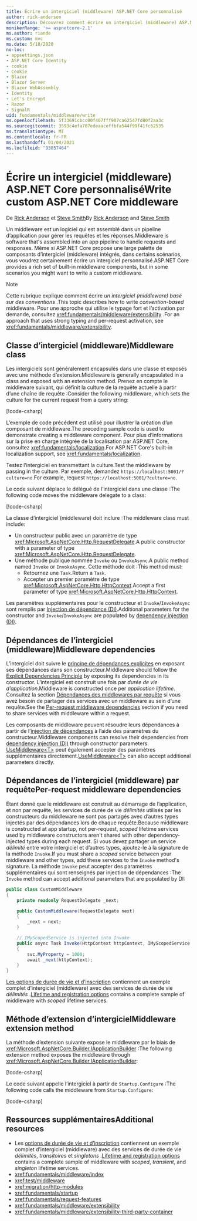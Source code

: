 ```yaml
---
title: Écrire un intergiciel (middleware) ASP.NET Core personnalisé
author: rick-anderson
description: Découvrez comment écrire un intergiciel (middleware) ASP.NET Core personnalisé.
monikerRange: '>= aspnetcore-2.1'
ms.author: riande
ms.custom: mvc
ms.date: 5/18/2020
no-loc:
- appsettings.json
- ASP.NET Core Identity
- cookie
- Cookie
- Blazor
- Blazor Server
- Blazor WebAssembly
- Identity
- Let's Encrypt
- Razor
- SignalR
uid: fundamentals/middleware/write
ms.openlocfilehash: 5f33691cbcc00f407fff907ca62547fd80f2aa3c
ms.sourcegitcommit: 3593c4efa707edeaaceffbfa544f99f41fc62535
ms.translationtype: MT
ms.contentlocale: fr-FR
ms.lasthandoff: 01/04/2021
ms.locfileid: "93057464"
---
```

# <a name="write-custom-aspnet-core-middleware"></a><span data-ttu-id="df63e-103">Écrire un intergiciel (middleware) ASP.NET Core personnalisé</span><span class="sxs-lookup"><span data-stu-id="df63e-103">Write custom ASP.NET Core middleware</span></span>

<span data-ttu-id="df63e-104">De [Rick Anderson](https://twitter.com/RickAndMSFT) et [Steve Smith](https://ardalis.com/)</span><span class="sxs-lookup"><span data-stu-id="df63e-104">By [Rick Anderson](https://twitter.com/RickAndMSFT) and [Steve Smith](https://ardalis.com/)</span></span>

<span data-ttu-id="df63e-105">Un middleware est un logiciel qui est assemblé dans un pipeline d’application pour gérer les requêtes et les réponses.</span><span class="sxs-lookup"><span data-stu-id="df63e-105">Middleware is software that's assembled into an app pipeline to handle requests and responses.</span></span> <span data-ttu-id="df63e-106">Même si ASP.NET Core propose une large palette de composants d’intergiciel (middleware) intégrés, dans certains scénarios, vous voudrez certainement écrire un intergiciel personnalisé.</span><span class="sxs-lookup"><span data-stu-id="df63e-106">ASP.NET Core provides a rich set of built-in middleware components, but in some scenarios you might want to write a custom middleware.</span></span>

> [!NOTE]
> <span data-ttu-id="df63e-107">Cette rubrique explique comment écrire *un intergiciel (middleware) basé sur des conventions* .</span><span class="sxs-lookup"><span data-stu-id="df63e-107">This topic describes how to write *convention-based* middleware.</span></span> <span data-ttu-id="df63e-108">Pour une approche qui utilise le typage fort et l’activation par demande, consultez <xref:fundamentals/middleware/extensibility> .</span><span class="sxs-lookup"><span data-stu-id="df63e-108">For an approach that uses strong typing and per-request activation, see <xref:fundamentals/middleware/extensibility>.</span></span>

## <a name="middleware-class"></a><span data-ttu-id="df63e-109">Classe d’intergiciel (middleware)</span><span class="sxs-lookup"><span data-stu-id="df63e-109">Middleware class</span></span>

<span data-ttu-id="df63e-110">Les intergiciels sont généralement encapsulés dans une classe et exposés avec une méthode d’extension.</span><span class="sxs-lookup"><span data-stu-id="df63e-110">Middleware is generally encapsulated in a class and exposed with an extension method.</span></span> <span data-ttu-id="df63e-111">Prenez en compte le middleware suivant, qui définit la culture de la requête actuelle à partir d’une chaîne de requête :</span><span class="sxs-lookup"><span data-stu-id="df63e-111">Consider the following middleware, which sets the culture for the current request from a query string:</span></span>

[!code-csharp[](write/snapshot/StartupCulture.cs)]

<span data-ttu-id="df63e-112">L’exemple de code précédent est utilisé pour illustrer la création d’un composant de middleware.</span><span class="sxs-lookup"><span data-stu-id="df63e-112">The preceding sample code is used to demonstrate creating a middleware component.</span></span> <span data-ttu-id="df63e-113">Pour plus d’informations sur la prise en charge intégrée de la localisation par ASP.NET Core, consultez <xref:fundamentals/localization>.</span><span class="sxs-lookup"><span data-stu-id="df63e-113">For ASP.NET Core's built-in localization support, see <xref:fundamentals/localization>.</span></span>

<span data-ttu-id="df63e-114">Testez l’intergiciel en transmettant la culture.</span><span class="sxs-lookup"><span data-stu-id="df63e-114">Test the middleware by passing in the culture.</span></span> <span data-ttu-id="df63e-115">Par exemple, demandez `https://localhost:5001/?culture=no`.</span><span class="sxs-lookup"><span data-stu-id="df63e-115">For example, request `https://localhost:5001/?culture=no`.</span></span>

<span data-ttu-id="df63e-116">Le code suivant déplace le délégué de l’intergiciel dans une classe :</span><span class="sxs-lookup"><span data-stu-id="df63e-116">The following code moves the middleware delegate to a class:</span></span>

[!code-csharp[](write/snapshot/RequestCultureMiddleware.cs)]

<span data-ttu-id="df63e-117">La classe d’intergiciel (middleware) doit inclure :</span><span class="sxs-lookup"><span data-stu-id="df63e-117">The middleware class must include:</span></span>

* <span data-ttu-id="df63e-118">Un constructeur public avec un paramètre de type <xref:Microsoft.AspNetCore.Http.RequestDelegate>.</span><span class="sxs-lookup"><span data-stu-id="df63e-118">A public constructor with a parameter of type <xref:Microsoft.AspNetCore.Http.RequestDelegate>.</span></span>
* <span data-ttu-id="df63e-119">Une méthode publique nommée `Invoke` ou `InvokeAsync`.</span><span class="sxs-lookup"><span data-stu-id="df63e-119">A public method named `Invoke` or `InvokeAsync`.</span></span> <span data-ttu-id="df63e-120">Cette méthode doit :</span><span class="sxs-lookup"><span data-stu-id="df63e-120">This method must:</span></span>
  * <span data-ttu-id="df63e-121">Retournez une `Task`.</span><span class="sxs-lookup"><span data-stu-id="df63e-121">Return a `Task`.</span></span>
  * <span data-ttu-id="df63e-122">Accepter un premier paramètre de type <xref:Microsoft.AspNetCore.Http.HttpContext>.</span><span class="sxs-lookup"><span data-stu-id="df63e-122">Accept a first parameter of type <xref:Microsoft.AspNetCore.Http.HttpContext>.</span></span>
  
<span data-ttu-id="df63e-123">Les paramètres supplémentaires pour le constructeur et `Invoke`/`InvokeAsync` sont remplis par [Injection de dépendance (DI)](xref:fundamentals/dependency-injection).</span><span class="sxs-lookup"><span data-stu-id="df63e-123">Additional parameters for the constructor and `Invoke`/`InvokeAsync` are populated by [dependency injection (DI)](xref:fundamentals/dependency-injection).</span></span>

## <a name="middleware-dependencies"></a><span data-ttu-id="df63e-124">Dépendances de l’intergiciel (middleware)</span><span class="sxs-lookup"><span data-stu-id="df63e-124">Middleware dependencies</span></span>

<span data-ttu-id="df63e-125">L’intergiciel doit suivre le [principe de dépendances explicites](/dotnet/standard/modern-web-apps-azure-architecture/architectural-principles#explicit-dependencies) en exposant ses dépendances dans son constructeur.</span><span class="sxs-lookup"><span data-stu-id="df63e-125">Middleware should follow the [Explicit Dependencies Principle](/dotnet/standard/modern-web-apps-azure-architecture/architectural-principles#explicit-dependencies) by exposing its dependencies in its constructor.</span></span> <span data-ttu-id="df63e-126">L’intergiciel est construit une fois par *durée de vie d’application*.</span><span class="sxs-lookup"><span data-stu-id="df63e-126">Middleware is constructed once per *application lifetime*.</span></span> <span data-ttu-id="df63e-127">Consultez la section [Dépendances des middlewares par requête](#per-request-middleware-dependencies) si vous avez besoin de partager des services avec un middleware au sein d’une requête.</span><span class="sxs-lookup"><span data-stu-id="df63e-127">See the [Per-request middleware dependencies](#per-request-middleware-dependencies) section if you need to share services with middleware within a request.</span></span>

<span data-ttu-id="df63e-128">Les composants de middleware peuvent résoudre leurs dépendances à partir de l’[injection de dépendances](xref:fundamentals/dependency-injection) à l’aide des paramètres du constructeur.</span><span class="sxs-lookup"><span data-stu-id="df63e-128">Middleware components can resolve their dependencies from [dependency injection (DI)](xref:fundamentals/dependency-injection) through constructor parameters.</span></span> <span data-ttu-id="df63e-129">[UseMiddleware&lt;T&gt;](/dotnet/api/microsoft.aspnetcore.builder.usemiddlewareextensions.usemiddleware#Microsoft_AspNetCore_Builder_UseMiddlewareExtensions_UseMiddleware_Microsoft_AspNetCore_Builder_IApplicationBuilder_System_Type_System_Object___) peut également accepter des paramètres supplémentaires directement.</span><span class="sxs-lookup"><span data-stu-id="df63e-129">[UseMiddleware&lt;T&gt;](/dotnet/api/microsoft.aspnetcore.builder.usemiddlewareextensions.usemiddleware#Microsoft_AspNetCore_Builder_UseMiddlewareExtensions_UseMiddleware_Microsoft_AspNetCore_Builder_IApplicationBuilder_System_Type_System_Object___) can also accept additional parameters directly.</span></span>

## <a name="per-request-middleware-dependencies"></a><span data-ttu-id="df63e-130">Dépendances de l’intergiciel (middleware) par requête</span><span class="sxs-lookup"><span data-stu-id="df63e-130">Per-request middleware dependencies</span></span>

<span data-ttu-id="df63e-131">Étant donné que le middleware est construit au démarrage de l’application, et non par requête, les services de durée de vie *délimités* utilisés par les constructeurs du middleware ne sont pas partagés avec d’autres types injectés par des dépendances lors de chaque requête.</span><span class="sxs-lookup"><span data-stu-id="df63e-131">Because middleware is constructed at app startup, not per-request, *scoped* lifetime services used by middleware constructors aren't shared with other dependency-injected types during each request.</span></span> <span data-ttu-id="df63e-132">Si vous devez partager un service *délimité* entre votre intergiciel et d’autres types, ajoutez-le à la signature de la méthode `Invoke`.</span><span class="sxs-lookup"><span data-stu-id="df63e-132">If you must share a *scoped* service between your middleware and other types, add these services to the `Invoke` method's signature.</span></span> <span data-ttu-id="df63e-133">La méthode `Invoke` peut accepter des paramètres supplémentaires qui sont renseignés par injection de dépendances :</span><span class="sxs-lookup"><span data-stu-id="df63e-133">The `Invoke` method can accept additional parameters that are populated by DI:</span></span>

```csharp
public class CustomMiddleware
{
    private readonly RequestDelegate _next;

    public CustomMiddleware(RequestDelegate next)
    {
        _next = next;
    }

    // IMyScopedService is injected into Invoke
    public async Task Invoke(HttpContext httpContext, IMyScopedService svc)
    {
        svc.MyProperty = 1000;
        await _next(httpContext);
    }
}
```

<span data-ttu-id="df63e-134">[Les options de durée de vie et d’inscription](xref:fundamentals/dependency-injection#lifetime-and-registration-options) contiennent un exemple complet d’intergiciel (middleware) avec des services de durée de vie *délimités* .</span><span class="sxs-lookup"><span data-stu-id="df63e-134">[Lifetime and registration options](xref:fundamentals/dependency-injection#lifetime-and-registration-options) contains a complete sample of middleware with *scoped* lifetime services.</span></span>

## <a name="middleware-extension-method"></a><span data-ttu-id="df63e-135">Méthode d’extension d’intergiciel</span><span class="sxs-lookup"><span data-stu-id="df63e-135">Middleware extension method</span></span>

<span data-ttu-id="df63e-136">La méthode d’extension suivante expose le middleware par le biais de <xref:Microsoft.AspNetCore.Builder.IApplicationBuilder> :</span><span class="sxs-lookup"><span data-stu-id="df63e-136">The following extension method exposes the middleware through <xref:Microsoft.AspNetCore.Builder.IApplicationBuilder>:</span></span>

[!code-csharp[](write/snapshot/RequestCultureMiddlewareExtensions.cs)]

<span data-ttu-id="df63e-137">Le code suivant appelle l’intergiciel à partir de `Startup.Configure` :</span><span class="sxs-lookup"><span data-stu-id="df63e-137">The following code calls the middleware from `Startup.Configure`:</span></span>

[!code-csharp[](write/snapshot/Startup.cs?highlight=5)]

## <a name="additional-resources"></a><span data-ttu-id="df63e-138">Ressources supplémentaires</span><span class="sxs-lookup"><span data-stu-id="df63e-138">Additional resources</span></span>

* <span data-ttu-id="df63e-139">Les [options de durée de vie et d’inscription](xref:fundamentals/dependency-injection#lifetime-and-registration-options) contiennent un exemple complet d’intergiciel (middleware) avec des services de durée de vie *délimités*, *transitoires* et *singletons* .</span><span class="sxs-lookup"><span data-stu-id="df63e-139">[Lifetime and registration options](xref:fundamentals/dependency-injection#lifetime-and-registration-options) contains a complete sample of middleware with *scoped*, *transient*, and *singleton* lifetime services.</span></span>
* <xref:fundamentals/middleware/index>
* <xref:test/middleware>
* <xref:migration/http-modules>
* <xref:fundamentals/startup>
* <xref:fundamentals/request-features>
* <xref:fundamentals/middleware/extensibility>
* <xref:fundamentals/middleware/extensibility-third-party-container>
